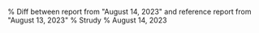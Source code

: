 % Diff between report from "August 14, 2023" and reference report from "August 13, 2023"
% Strudy
% August 14, 2023


